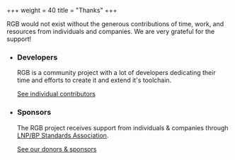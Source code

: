 +++
weight = 40
title = "Thanks"
+++

RGB would not exist without the generous contributions of time, work, 
and resources from individuals and companies. We are very grateful 
for the support!

* ### Developers

  RGB is a community project with a lot of developers dedicating their
  time and efforts to create it and extend it's toolchain.

  <div class="button button-secondary"><a href="/thanks/devs">
    See individual contributors
  </a></div>

* ### Sponsors

  The RGB project receives support from individuals & companies through 
  [LNP/BP Standards Association](https://www.lnp-bp.org). 

  <div class="button button-secondary"><a href="/thanks/sponsors">
    See our donors & sponsors
  </a></div>
